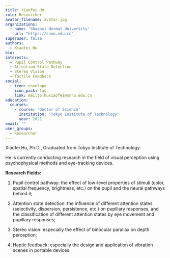 ```yaml
---
title: Xiaofei Hu
role: Researcher
avatar_filename: avatar.jpg
organizations:
  - name: 'Shaanxi Normal University'
    url: "https://snnu.edu.cn"
superuser: false
authors:
  - Xiaofei Hu
bio: 
interests:
  - Pupil Control Pathway
  - Attention State Detection
  - Stereo Vision
  - Tactile Feedback
social:
  - icon: envelope
    icon_pack: fas
    link: mailto:huxiaofei@snnu.edu.cn
education:
  courses:
    - course: 'Doctor of Science'
      institution: 'Tokyo Institute of Technology'
      year: 2021
email: ""
user_groups:
  - Researcher
---
```


Xiaofei Hu, Ph.D., Graduated from Tokyo Institute of Technology.

He is currently conducting research in the field of visual perception using psychophysical methods and eye-tracking devices.

**Research Fields:**

1. Pupil control pathway: the effect of low-level properties of stimuli (color, spatial frequency, brightness, etc.) on the pupil and the neural pathways behind it;

2. Attention state detection: the influence of different attention states (selectivity, dispersion, persistence, etc.) on pupillary responses, and the classification of different attention states by eye movement and pupillary responses;

3. Stereo vision: especially the effect of binocular parallax on depth perception;

4. Haptic feedback: especially the design and application of vibration scenes in portable devices.

